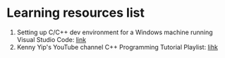 # Learning resources list

1. Setting up C/C++ dev environment for a Windows machine running Visual Studio Code: [link](https://www.youtube.com/watch?v=DMWD7wfhgNY)
2. Kenny Yip's YouTube channel C++ Programming Tutorial Playlist: [lihk](https://www.youtube.com/watch?v=DMWD7wfhgNY&list=PLnKe36F30Y4ZDNIOZ51sX25pWKQ1pkpTE)
